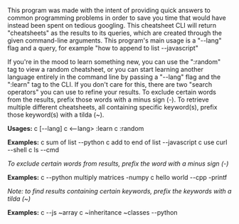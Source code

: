 This program was made with the intent of providing quick answers to common programming problems in order
to save you time that would have instead been spent on tedious googling. This cheatsheet CLI will return
"cheatsheets" as the results to its queries, which are created through the given command-line arguments.
This program's main usage is a "--lang" flag and a query, for example "how to append to list --javascript"

If you're in the mood to learn something new, you can use the ":random" tag to view a random cheatsheet, or
you can start learning another language entirely in the command line by passing a "--lang" flag and the ":learn"
tag to the CLI. If you don't care for this, there are two "search operators" you can use to refine your results.
To exclude certain words from the results, prefix those words with a minus sign (-). To retrieve multiple different
cheatsheets, all containing specific keyword(s), prefix those keyword(s) with a tilda (~).

**Usages:**
        c <command> [--lang]
        c <--lang> :learn
        c :random

**Examples:**
        c sum of list --python
        c add to end of list --javascript
        c use curl --shell
        c ls --cmd

*To exclude certain words from results, prefix the word with a minus sign (-)*

**Examples:**
        c --python multiply matrices -numpy
        c hello world --cpp -printf

*Note: to find results containing certain keywords, prefix the keywords with a tilda (~)*

**Examples:**
        c --js ~array
        c ~inheritance ~classes --python
